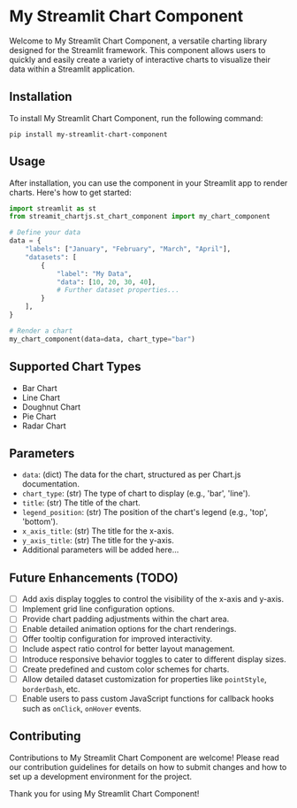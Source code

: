 
# My Streamlit Chart Component

Welcome to My Streamlit Chart Component, a versatile charting library designed for the Streamlit framework. This component allows users to quickly and easily create a variety of interactive charts to visualize their data within a Streamlit application.

## Installation

To install My Streamlit Chart Component, run the following command:

```
pip install my-streamlit-chart-component
```

## Usage

After installation, you can use the component in your Streamlit app to render charts. Here's how to get started:

```python
import streamlit as st
from streamit_chartjs.st_chart_component import my_chart_component

# Define your data
data = {
    "labels": ["January", "February", "March", "April"],
    "datasets": [
        {
            "label": "My Data",
            "data": [10, 20, 30, 40],
            # Further dataset properties...
        }
    ],
}

# Render a chart
my_chart_component(data=data, chart_type="bar")
```

## Supported Chart Types

- Bar Chart
- Line Chart
- Doughnut Chart
- Pie Chart
- Radar Chart

## Parameters

- `data`: (dict) The data for the chart, structured as per Chart.js documentation.
- `chart_type`: (str) The type of chart to display (e.g., 'bar', 'line').
- `title`: (str) The title of the chart.
- `legend_position`: (str) The position of the chart's legend (e.g., 'top', 'bottom').
- `x_axis_title`: (str) The title for the x-axis.
- `y_axis_title`: (str) The title for the y-axis.
- Additional parameters will be added here...

## Future Enhancements (TODO)

- [ ] Add axis display toggles to control the visibility of the x-axis and y-axis.
- [ ] Implement grid line configuration options.
- [ ] Provide chart padding adjustments within the chart area.
- [ ] Enable detailed animation options for the chart renderings.
- [ ] Offer tooltip configuration for improved interactivity.
- [ ] Include aspect ratio control for better layout management.
- [ ] Introduce responsive behavior toggles to cater to different display sizes.
- [ ] Create predefined and custom color schemes for charts.
- [ ] Allow detailed dataset customization for properties like `pointStyle`, `borderDash`, etc.
- [ ] Enable users to pass custom JavaScript functions for callback hooks such as `onClick`, `onHover` events.

## Contributing

Contributions to My Streamlit Chart Component are welcome! Please read our contribution guidelines for details on how to submit changes and how to set up a development environment for the project.

Thank you for using My Streamlit Chart Component!